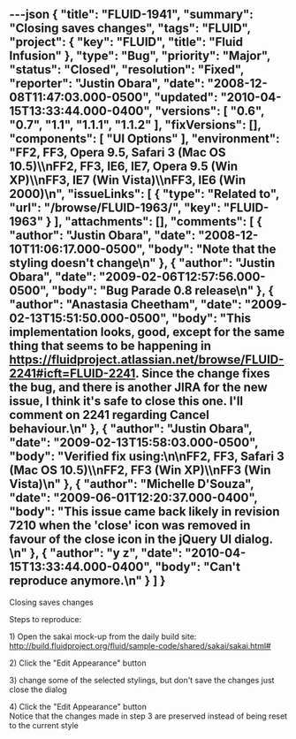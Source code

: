 ---json
{
  "title": "FLUID-1941",
  "summary": "Closing saves changes",
  "tags": "FLUID",
  "project": {
    "key": "FLUID",
    "title": "Fluid Infusion"
  },
  "type": "Bug",
  "priority": "Major",
  "status": "Closed",
  "resolution": "Fixed",
  "reporter": "Justin Obara",
  "date": "2008-12-08T11:47:03.000-0500",
  "updated": "2010-04-15T13:33:44.000-0400",
  "versions": [
    "0.6",
    "0.7",
    "1.1",
    "1.1.1",
    "1.1.2"
  ],
  "fixVersions": [],
  "components": [
    "UI Options"
  ],
  "environment": "FF2, FF3, Opera 9.5, Safari 3 (Mac OS 10.5)\\\nFF2, FF3, IE6, IE7, Opera 9.5 (Win XP)\\\nFF3, IE7 (Win Vista)\\\nFF3, IE6 (Win 2000)\n",
  "issueLinks": [
    {
      "type": "Related to",
      "url": "/browse/FLUID-1963/",
      "key": "FLUID-1963"
    }
  ],
  "attachments": [],
  "comments": [
    {
      "author": "Justin Obara",
      "date": "2008-12-10T11:06:17.000-0500",
      "body": "Note that the styling doesn't change\n"
    },
    {
      "author": "Justin Obara",
      "date": "2009-02-06T12:57:56.000-0500",
      "body": "Bug Parade 0.8 release\n"
    },
    {
      "author": "Anastasia Cheetham",
      "date": "2009-02-13T15:51:50.000-0500",
      "body": "This implementation looks, good, except for the same thing that seems to be happening in <https://fluidproject.atlassian.net/browse/FLUID-2241#icft=FLUID-2241>. Since the change fixes the bug, and there is another JIRA for the new issue, I think it's safe to close this one. I'll comment on 2241 regarding Cancel behaviour.\n"
    },
    {
      "author": "Justin Obara",
      "date": "2009-02-13T15:58:03.000-0500",
      "body": "Verified fix using:\n\nFF2, FF3, Safari 3 (Mac OS 10.5)\\\nFF2, FF3 (Win XP)\\\nFF3 (Win Vista)\n"
    },
    {
      "author": "Michelle D'Souza",
      "date": "2009-06-01T12:20:37.000-0400",
      "body": "This issue came back likely in revision 7210 when the 'close' icon was removed in favour of the close icon in the jQuery UI dialog.&#x20;\n"
    },
    {
      "author": "y z",
      "date": "2010-04-15T13:33:44.000-0400",
      "body": "Can't reproduce anymore.\n"
    }
  ]
}
---
Closing saves changes

Steps to reproduce:

1\) Open the sakai mock-up from the daily build site:\
<http://build.fluidproject.org/fluid/sample-code/shared/sakai/sakai.html#>

2\) Click the "Edit Appearance" button

3\) change some of the selected stylings, but don't save the changes just close the dialog

4\) Click the "Edit Appearance" button\
Notice that the changes made in step 3 are preserved instead of being reset to the current style

        